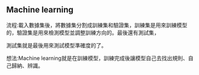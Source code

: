 Machine learning
-------------------------------------------------------------------------------
流程:載入數據集後，將數據集分割成訓練集和驗證集，訓練集是用來訓練模型的，驗證集是用來檢測模型並調整訓練方向的。最後還有測試集，

測試集就是最後用來測試模型準確度的了。

想法:Machine learning就是在訓練模型，訓練完成後讓模型自己去找出規則、自己歸納、辨識。
